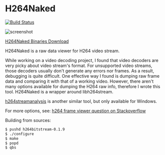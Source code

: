# H264Naked

[![Build Status](https://travis-ci.org/shi-yan/H264Naked.svg?branch=master)](https://travis-ci.org/shi-yan/H264Naked)

![screenshot](H264Naked_screenshot.png)

[H264Naked Binaries Download](https://github.com/shi-yan/H264Naked/releases "Download H264Naked binaries")

H264Naked is a raw data viewer for H264 video stream.

While working on a video decoding project, I found that video decoders are very picky about video stream's format. For unsupported video streams, those decoders usually don't generate any errors nor frames. As a result, debugging is quite difficult. One effective way I found is dumping raw frame data and comparing it with that of a working video. However, there aren't many options available for dumping the H264 raw info, therefore I wrote this tool. H264Naked is a wrapper around libh264stream.

[h264streamanalysis](http://sourceforge.net/projects/h264streamanalysis) is another similar tool, but only available for Windows.

For more options, see:
[h264 frame viewer question on Stackoverflow](http://stackoverflow.com/questions/6014904/h264-frame-viewer)

Building from sources:

```sh
$ pushd h264bitstream-0.1.9
$ ./configure
$ make
$ popd
$ qbs
```
